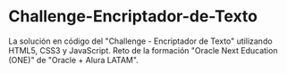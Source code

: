 # Challenge-Encriptador-de-Texto
La solución en código del "Challenge - Encriptador de Texto" utilizando HTML5, CSS3 y JavaScript. Reto de la formación "Oracle Next Education (ONE)" de "Oracle + Alura LATAM". 
